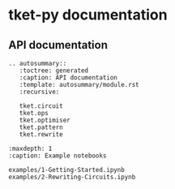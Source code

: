 # tket-py documentation

## API documentation
```{eval-rst}
.. autosummary::
   :toctree: generated
   :caption: API documentation
   :template: autosummary/module.rst
   :recursive:

   tket.circuit
   tket.ops
   tket.optimiser
   tket.pattern
   tket.rewrite
```

```{toctree}
:maxdepth: 1
:caption: Example notebooks

examples/1-Getting-Started.ipynb
examples/2-Rewriting-Circuits.ipynb
```


